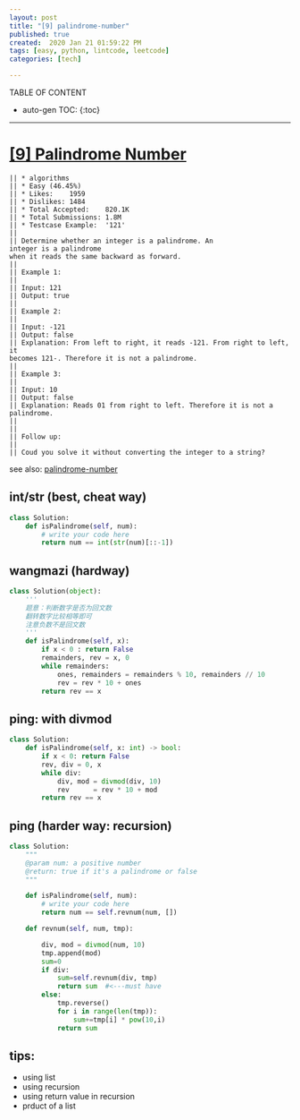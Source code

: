 ```yaml
---
layout: post
title: "[9] palindrome-number"
published: true
created:  2020 Jan 21 01:59:22 PM
tags: [easy, python, lintcode, leetcode]
categories: [tech]

---
```


TABLE OF CONTENT

* auto-gen TOC:
{:toc}

- - -

# [[9] Palindrome Number](https://leetcode.com/problems/palindrome-number/description/)

    || * algorithms
    || * Easy (46.45%)
    || * Likes:    1959
    || * Dislikes: 1484
    || * Total Accepted:    820.1K
    || * Total Submissions: 1.8M
    || * Testcase Example:  '121'
    ||
    || Determine whether an integer is a palindrome. An integer is a palindrome
    when it reads the same backward as forward.
    ||
    || Example 1:
    ||
    || Input: 121
    || Output: true
    ||
    || Example 2:
    ||
    || Input: -121
    || Output: false
    || Explanation: From left to right, it reads -121. From right to left, it
    becomes 121-. Therefore it is not a palindrome.
    ||
    || Example 3:
    ||
    || Input: 10
    || Output: false
    || Explanation: Reads 01 from right to left. Therefore it is not a palindrome.
    ||
    ||
    || Follow up:
    ||
    || Coud you solve it without converting the integer to a string?

see also: [palindrome-number](https://www.lintcode.com/problem/palindrome-number/description)

## int/str (best, cheat way)

```python
class Solution:
    def isPalindrome(self, num):
        # write your code here
        return num == int(str(num)[::-1])
```

## wangmazi (hardway)

```python
class Solution(object):
    '''
    题意：判断数字是否为回文数
    翻转数字比较相等即可
    注意负数不是回文数
    '''
    def isPalindrome(self, x):
        if x < 0 : return False
        remainders, rev = x, 0
        while remainders:
            ones, remainders = remainders % 10, remainders // 10
            rev = rev * 10 + ones
        return rev == x
```

## ping: with divmod

```python
class Solution:
    def isPalindrome(self, x: int) -> bool:
        if x < 0: return False
        rev, div = 0, x
        while div:
            div, mod = divmod(div, 10)
            rev      = rev * 10 + mod
        return rev == x
```


## ping (harder way: recursion)

```python
class Solution:
    """
    @param num: a positive number
    @return: true if it's a palindrome or false
    """

    def isPalindrome(self, num):
        # write your code here
        return num == self.revnum(num, [])

    def revnum(self, num, tmp):

        div, mod = divmod(num, 10)
        tmp.append(mod)
        sum=0
        if div:
            sum=self.revnum(div, tmp)
            return sum  #<---must have
        else:
            tmp.reverse()
            for i in range(len(tmp)):
                sum+=tmp[i] * pow(10,i)
            return sum
```

## tips:

* using list
* using recursion
* using return value in recursion
* prduct of a list

